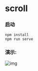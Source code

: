 # scroll

### 启动
```
npm install
npm run serve
```

### 演示:

![img](https://ws1.sinaimg.cn/large/006tNbRwly1fy68a6mkqdg30br0k0gue.gif)